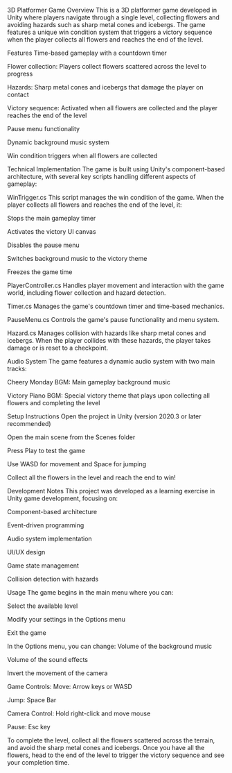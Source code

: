 3D Platformer Game
Overview
This is a 3D platformer game developed in Unity where players navigate through a single level, collecting flowers and avoiding hazards such as sharp metal cones and icebergs. The game features a unique win condition system that triggers a victory sequence when the player collects all flowers and reaches the end of the level.

Features
Time-based gameplay with a countdown timer

Flower collection: Players collect flowers scattered across the level to progress

Hazards: Sharp metal cones and icebergs that damage the player on contact

Victory sequence: Activated when all flowers are collected and the player reaches the end of the level

Pause menu functionality

Dynamic background music system

Win condition triggers when all flowers are collected

Technical Implementation
The game is built using Unity's component-based architecture, with several key scripts handling different aspects of gameplay:

WinTrigger.cs
This script manages the win condition of the game. When the player collects all flowers and reaches the end of the level, it:

Stops the main gameplay timer

Activates the victory UI canvas

Disables the pause menu

Switches background music to the victory theme

Freezes the game time

PlayerController.cs
Handles player movement and interaction with the game world, including flower collection and hazard detection.

Timer.cs
Manages the game's countdown timer and time-based mechanics.

PauseMenu.cs
Controls the game's pause functionality and menu system.

Hazard.cs
Manages collision with hazards like sharp metal cones and icebergs. When the player collides with these hazards, the player takes damage or is reset to a checkpoint.

Audio System
The game features a dynamic audio system with two main tracks:

Cheery Monday BGM: Main gameplay background music

Victory Piano BGM: Special victory theme that plays upon collecting all flowers and completing the level

Setup Instructions
Open the project in Unity (version 2020.3 or later recommended)

Open the main scene from the Scenes folder

Press Play to test the game

Use WASD for movement and Space for jumping

Collect all the flowers in the level and reach the end to win!

Development Notes
This project was developed as a learning exercise in Unity game development, focusing on:

Component-based architecture

Event-driven programming

Audio system implementation

UI/UX design

Game state management

Collision detection with hazards

Usage
The game begins in the main menu where you can:

Select the available level

Modify your settings in the Options menu

Exit the game

In the Options menu, you can change:
Volume of the background music

Volume of the sound effects

Invert the movement of the camera

Game Controls:
Move: Arrow keys or WASD

Jump: Space Bar

Camera Control: Hold right-click and move mouse

Pause: Esc key

To complete the level, collect all the flowers scattered across the terrain, and avoid the sharp metal cones and icebergs. Once you have all the flowers, head to the end of the level to trigger the victory sequence and see your completion time.



